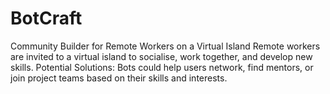 # BotCraft
Community Builder for Remote Workers on a Virtual Island Remote workers are invited to a virtual island to socialise, work together, and develop new skills.  Potential Solutions: Bots could help users network, find mentors, or join project teams based on their skills and interests. 

